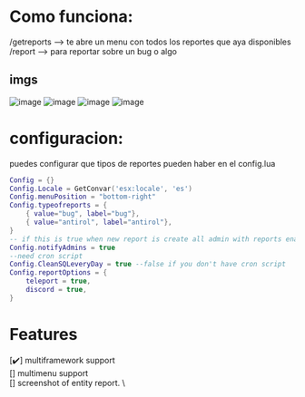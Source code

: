 # Como funciona:
/getreports --> te abre un menu con todos los reportes que aya disponibles \
/report --> para reportar sobre un bug o algo

## imgs
![image](https://user-images.githubusercontent.com/73949396/235352285-7e36dd68-8f1f-4cff-9e0b-2f6c0f84e5d4.png)
![image](https://user-images.githubusercontent.com/73949396/235352302-549d6dc5-69f5-4e4a-94f0-5b80cd5f010d.png)
![image](https://user-images.githubusercontent.com/73949396/235352310-73a25204-38e1-497a-bf57-af4ffabd7f89.png)
![image](https://user-images.githubusercontent.com/73949396/235352314-c4e2c7f2-57f7-426b-a14a-9c1874ae2940.png)



# configuracion:
puedes configurar que tipos de reportes pueden haber en el config.lua 

```lua
Config = {}
Config.Locale = GetConvar('esx:locale', 'es')
Config.menuPosition = "bottom-right"
Config.typeofreports = {
    { value="bug", label="bug"},
    { value="antirol", label="antirol"},
}
-- if this is true when new report is create all admin with reports enabled recibed a notify with the new report
Config.notifyAdmins = true
--need cron script
Config.CleanSQLeveryDay = true --false if you don't have cron script
Config.reportOptions = {
    teleport = true,
    discord = true,
}
```

# Features
[✔️] multiframework support \
[] multimenu support \
[] screenshot of entity report. \

